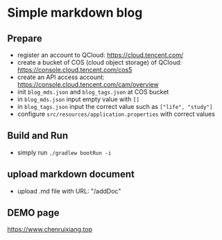 # Simple markdown blog


## Prepare
* register an account to QCloud: https://cloud.tencent.com/
* create a bucket of COS (cloud object storage) of QCloud: https://console.cloud.tencent.com/cos5
* create an API access account: https://console.cloud.tencent.com/cam/overview
* init `blog_mds.json` and `blog_tags.json` at COS bucket
* in `blog_mds.json` input empty value with `[]`
* in `blog_tags.json` input the correct value such as `["life", "study"]`
* configure `src/resources/application.properties` with correct values

## Build and Run
* simply run `./gradlew bootRun -i`

## upload markdown document
* upload .md file with URL: "/addDoc"

## DEMO page

https://www.chenruixiang.top
